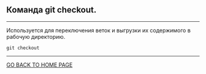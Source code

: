 ## Команда git checkout.
---
Используется для переключения веток и выгрузки их содержимого в рабочую директорию.

```bash=
git checkout 
```
---
[GO BACK TO HOME PAGE](readme.md)